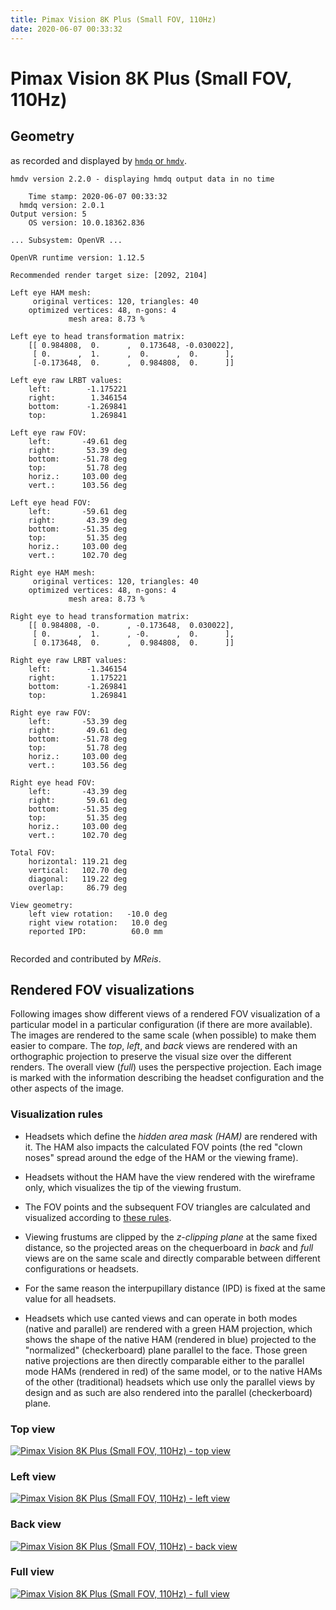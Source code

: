 ```yaml
---
title: Pimax Vision 8K Plus (Small FOV, 110Hz)
date: 2020-06-07 00:33:32
---
```

# Pimax Vision 8K Plus (Small FOV, 110Hz)

## Geometry

as recorded and displayed by [`hmdq` or `hmdv`](https://github.com/risa2000/hmdq).
```
hmdv version 2.2.0 - displaying hmdq output data in no time

    Time stamp: 2020-06-07 00:33:32
  hmdq version: 2.0.1
Output version: 5
    OS version: 10.0.18362.836

... Subsystem: OpenVR ...

OpenVR runtime version: 1.12.5

Recommended render target size: [2092, 2104]

Left eye HAM mesh:
     original vertices: 120, triangles: 40
    optimized vertices: 48, n-gons: 4
             mesh area: 8.73 %

Left eye to head transformation matrix:
    [[ 0.984808,  0.      ,  0.173648, -0.030022],
     [ 0.      ,  1.      ,  0.      ,  0.      ],
     [-0.173648,  0.      ,  0.984808,  0.      ]]

Left eye raw LRBT values:
    left:        -1.175221
    right:        1.346154
    bottom:      -1.269841
    top:          1.269841

Left eye raw FOV:
    left:       -49.61 deg
    right:       53.39 deg
    bottom:     -51.78 deg
    top:         51.78 deg
    horiz.:     103.00 deg
    vert.:      103.56 deg

Left eye head FOV:
    left:       -59.61 deg
    right:       43.39 deg
    bottom:     -51.35 deg
    top:         51.35 deg
    horiz.:     103.00 deg
    vert.:      102.70 deg

Right eye HAM mesh:
     original vertices: 120, triangles: 40
    optimized vertices: 48, n-gons: 4
             mesh area: 8.73 %

Right eye to head transformation matrix:
    [[ 0.984808, -0.      , -0.173648,  0.030022],
     [ 0.      ,  1.      , -0.      ,  0.      ],
     [ 0.173648,  0.      ,  0.984808,  0.      ]]

Right eye raw LRBT values:
    left:        -1.346154
    right:        1.175221
    bottom:      -1.269841
    top:          1.269841

Right eye raw FOV:
    left:       -53.39 deg
    right:       49.61 deg
    bottom:     -51.78 deg
    top:         51.78 deg
    horiz.:     103.00 deg
    vert.:      103.56 deg

Right eye head FOV:
    left:       -43.39 deg
    right:       59.61 deg
    bottom:     -51.35 deg
    top:         51.35 deg
    horiz.:     103.00 deg
    vert.:      102.70 deg

Total FOV:
    horizontal: 119.21 deg
    vertical:   102.70 deg
    diagonal:   119.22 deg
    overlap:     86.79 deg

View geometry:
    left view rotation:   -10.0 deg
    right view rotation:   10.0 deg
    reported IPD:          60.0 mm


```
Recorded and contributed by _MReis_.

## Rendered FOV visualizations

Following images show different views of a rendered FOV visualization of a
particular model in a particular configuration (if there are more available).
The images are rendered to the same scale (when possible) to make them easier
to compare. The _top_, _left_, and _back_ views are rendered with an
orthographic projection to preserve the visual size over the different renders.
The overall view (_full_) uses the perspective projection. Each image is marked
with the information describing the headset configuration and the other aspects
of the image.

### Visualization rules

* Headsets which define the _hidden area mask (HAM)_ are rendered with it. The
  HAM also impacts the calculated FOV points (the red "clown noses" spread
  around the edge of the HAM or the viewing frame).

* Headsets without the HAM have the view rendered with the wireframe only, which
  visualizes the tip of the viewing frustum.

* The FOV points and the subsequent FOV triangles are calculated and visualized
  according to [these
  rules](https://risa2000.github.io/vrdocs/docs/hmd_fov_calculation).

* Viewing frustums are clipped by the _z-clipping plane_ at the same fixed
  distance, so the projected areas on the chequerboard in _back_ and _full_
  views are on the same scale and directly comparable between different
  configurations or headsets.

* For the same reason the interpupillary distance (IPD) is fixed at the same
  value for all headsets.

* Headsets which use canted views and can operate in both modes (native and
  parallel) are rendered with a green HAM projection, which shows the shape of
  the native HAM (rendered in blue) projected to the "normalized"
  (checkerboard) plane parallel to the face. Those green native projections are
  then directly comparable either to the parallel mode HAMs (rendered in red)
  of the same model, or to the native HAMs of the other (traditional) headsets
  which use only the parallel views by design and as such are also rendered
  into the parallel (checkerboard) plane.

### Top view
[![Pimax Vision 8K Plus (Small FOV, 110Hz) - top view](../images/PimaxVision8KPlus_Small_Native_R110_top.dmx.png)](../images/PimaxVision8KPlus_Small_Native_R110_top.dmx.png)

### Left view
[![Pimax Vision 8K Plus (Small FOV, 110Hz) - left view](../images/PimaxVision8KPlus_Small_Native_R110_left.dmx.png)](../images/PimaxVision8KPlus_Small_Native_R110_left.dmx.png)

### Back view
[![Pimax Vision 8K Plus (Small FOV, 110Hz) - back view](../images/PimaxVision8KPlus_Small_Native_R110_back.dmx.png)](../images/PimaxVision8KPlus_Small_Native_R110_back.dmx.png)

### Full view
[![Pimax Vision 8K Plus (Small FOV, 110Hz) - full view](../images/PimaxVision8KPlus_Small_Native_R110_over.dmx.png)](../images/PimaxVision8KPlus_Small_Native_R110_over.dmx.png)

